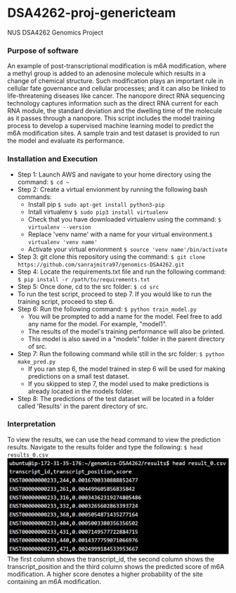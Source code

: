 # DSA4262-proj-genericteam
NUS DSA4262 Genomics Project

### Purpose of software
An example of post-transcriptional modification is m6A modification, where a methyl group is added to an adenosine molecule which results in a change of chemical structure. Such modification plays an important rule in cellular fate governance and cellular processes; and it can also be linked to life-threatening diseases like cancer. The nanopore direct RNA sequencing technology captures information such as the direct RNA current for each RNA module, the standard deviation and the dwelling time of the molecule as it passes through a nanopore. This script includes the model training process to develop a supervised machine learning model to predict the m6A modification sites. A sample train and test dataset is provided to run the model and evaluate its performance.


### Installation and Execution
- Step 1: Launch AWS and navigate to your home directory using the command: ``` $ cd ~ ```
- Step 2: Create a virtual envionment by running the following bash commands:
  - Install pip ``` $ sudo apt-get install python3-pip ```
  - Intall virtualenv ``` $ sudo pip3 install virtualenv ```
  - Check that you have downloaded virtualenv using the command: ``` $ virtualenv --version ```
  - Replace 'venv name' with a name for your virtual environment.``` $ virtualenv 'venv name' ```
  - Activate your virtual envionment ``` $ source 'venv name'/bin/activate ```
- Step 3: git clone this repository using the command: ``` $ git clone https://github.com/sanrajmitra97/genomics-DSA4262.git ```
- Step 4: Locate the requirements.txt file and run the following command: ``` $ pip install -r /path/to/requirements.txt ```
- Step 5: Once done, cd to the src folder: ``` $ cd src ```
- To run the test script, proceed to step 7. If you would like to run the training script, proceed to step 6. 
- Step 6: Run the following command: ``` $ python train_model.py ```
  - You will be prompted to add a name for the model. Feel free to add any name for the model. For example, "model1". 
  - The results of the model's training performance will also be printed. 
  - This model is also saved in a "models" folder in the parent directory of src.
- Step 7: Run the following command while still in the src folder: ``` $ python make_pred.py ```
  - If you ran step 6, the model trained in step 6 will be used for making predictions on a small test dataset.
  - If you skipped to step 7, the model used to make predictions is already located in the models folder. 
- Step 8: The predictions of the test dataset will be located in a folder called 'Results' in the parent directory of src. 

 ### Interpretation
 To view the results, we can use the head command to view the prediction results. Navigate to the results folder and type the following: ``` $ head results_0.csv ```
 ![Output](image.png) <br />
 The first column shows the transcript_id, the second column shows the transcript_position and the third column shows the predicted score of m6A modification. A higher score denotes a higher probability of the site containing an m6A modification.

